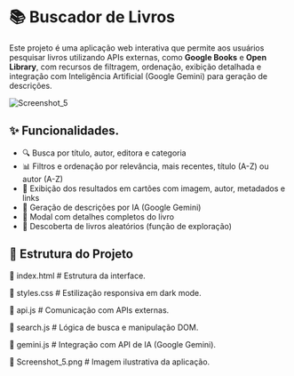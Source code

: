 # 📚 Buscador de Livros

Este projeto é uma aplicação web interativa que permite aos usuários pesquisar livros utilizando APIs externas, como **Google Books** e **Open Library**, com recursos de filtragem, ordenação, exibição detalhada e integração com Inteligência Artificial (Google Gemini) para geração de descrições.

![Screenshot_5](https://github.com/user-attachments/assets/8c12f115-f168-419b-95cf-52b3709a6abf)

## ✨ Funcionalidades.

- 🔍 Busca por título, autor, editora e categoria
- 📊 Filtros e ordenação por relevância, mais recentes, título (A-Z) ou autor (A-Z)
- 📘 Exibição dos resultados em cartões com imagem, autor, metadados e links
- 🧠 Geração de descrições por IA (Google Gemini)
- 📄 Modal com detalhes completos do livro
- 🔁 Descoberta de livros aleatórios (função de exploração)

## 📁 Estrutura do Projeto

📄 index.html # Estrutura da interface.

📄 styles.css # Estilização responsiva em dark mode.

📄 api.js # Comunicação com APIs externas.

📄 search.js # Lógica de busca e manipulação DOM.

📄 gemini.js # Integração com API de IA (Google Gemini).

📄 Screenshot_5.png # Imagem ilustrativa da aplicação.

